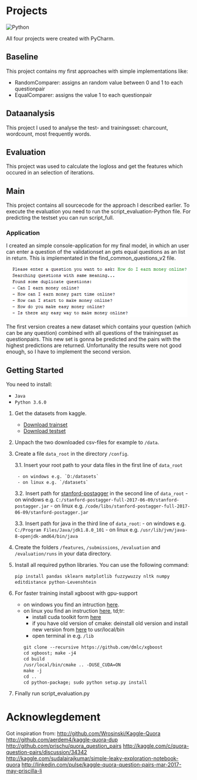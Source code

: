# Projects
![Python](https://img.shields.io/badge/python-3.6.0-green.svg)

All four projects were created with PyCharm.

## Baseline

This project contains my first approaches with simple implementations like:
- RandomComparer: assigns an random value between 0 and 1 to each questionpair
- EqualComparer: assigns the value 1 to each questionpair 

## Dataanalysis

This project I used to analyse the test- and trainingsset: charcount, wordcount, most frequently words.

## Evaluation

This project was used to calculate the logloss and get the features which occured in an selection of iterations.

## Main

This project contains all sourcecode for the approach I described earlier. To execute the evaluation you need to run the script_evaluation-Python file. For predicting the testset you can run script_full.

### Application

I created an simple console-application for my final model, in which an user can enter a question of the validationset an gets equal questions as an list in return. This is implementated in the find_common_questions_v2 file.

<p align="center">
  <img alt="find_common_questions Screenshot" src="../screenshots/find_common_questions.PNG">
</p>

The first version creates a new dataset which contains your question (which can be any question) combined with all questions of the trainingsset as questionpairs. This new set is gonna be predicted and the pairs with the highest predictions are returned. Unfortunality the results were not good enough, so I have to implement the second version.

## Getting Started
You need to install:
- `Java`
- `Python 3.6.0`

1. Get the datasets from kaggle.
	- [Download trainset](https://www.kaggle.com/c/quora-question-pairs/download/train.csv.zip)  
	- [Download testset](https://www.kaggle.com/c/quora-question-pairs/download/test.csv.zip) 

2. Unpach the two downloaded csv-files for example to `/data`.

3. Create a file `data_root` in the directory `/config`.

	3.1. Insert your root path to your data files in the first line of `data_root`
	
		- on windows e.g. `D:/datasets`
		- on linux e.g. `/datasets`

	3.2. Insert path for [stanford-postagger](https://nlp.stanford.edu/software/tagger.shtml#Download) in the second line of `data_root`
		- on windows e.g. `C:/stanford-postagger-full-2017-06-09/stanford-postagger.jar`
		- on linux e.g. `/code/libs/stanford-postagger-full-2017-06-09/stanford-postagger.jar`

	3.3. Insert path for java in the third line of `data_root`:
		- on windows e.g. `C:/Program Files/Java/jdk1.8.0_101`
		- on linux e.g. `/usr/lib/jvm/java-8-openjdk-amd64/bin/java`

4. Create the folders `/features`, `/submissions`, `/evaluation` and `/evaluation/runs` in your data directory.

5. Install all required python libraries. You can use the following command:
	```shell
	pip install pandas sklearn matplotlib fuzzywuzzy nltk numpy editdistance python-Levenshtein
	```

6. For faster training install xgboost with gpu-support
	- on windows you find an intruction [here](http://www.picnet.com.au/blogs/guido/post/2016/09/22/xgboost-windows-x64-binaries-for-download/).
	- on linux you find an instruction [here](https://github.com/dmlc/xgboost/blob/master/doc/build.md), td;tr:
		- install cuda toolkit form [here](https://developer.nvidia.com/cuda-downloads?target_os=Linux)
		- if you have old version of cmake: deinstall old version and install new version from [here](https://cmake.org/download/) to usr/local/bin
		- open terminal in e.g. `/lib`
		```shell
		git clone --recursive https://github.com/dmlc/xgboost
		cd xgboost; make -j4
		cd build
		/usr/local/bin/cmake .. -DUSE_CUDA=ON
		make -j
		cd ..
		cd python-package; sudo python setup.py install
		```
	
7. Finally run script_evaluation.py

# Acknowlegdement
Got inspiration from:
http://github.com/Wrosinski/Kaggle-Quora
http://github.com/aerdem4/kaggle-quora-dup
http://github.com/prischu/quora_question_pairs
http://kaggle.com/c/quora-question-pairs/discussion/34342
http://kaggle.com/sudalairajkumar/simple-leaky-exploration-notebook-quora
http://linkedin.com/pulse/kaggle-quora-question-pairs-mar-2017-may-priscilla-li